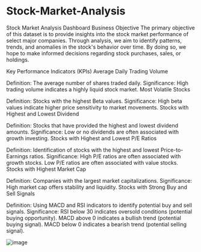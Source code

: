 # Stock-Market-Analysis

Stock Market Analysis Dashboard
Business Objective
The primary objective of this dataset is to provide insights into the stock market performance of select major companies. Through analysis, we aim to identify patterns, trends, and anomalies in the stock's behavior over time. By doing so, we hope to make informed decisions regarding stock purchases, sales, or holdings.

Key Performance Indicators (KPIs)
Average Daily Trading Volume

Definition: The average number of shares traded daily.
Significance: High trading volume indicates a highly liquid stock market.
Most Volatile Stocks

Definition: Stocks with the highest Beta values.
Significance: High beta values indicate higher price sensitivity to market movements.
Stocks with Highest and Lowest Dividend

Definition: Stocks that have provided the highest and lowest dividend amounts.
Significance: Low or no dividends are often associated with growth investing.
Stocks with Highest and Lowest P/E Ratios

Definition: Identification of stocks with the highest and lowest Price-to-Earnings ratios.
Significance:
High P/E ratios are often associated with growth stocks.
Low P/E ratios are often associated with value stocks.
Stocks with Highest Market Cap

Definition: Companies with the largest market capitalizations.
Significance: High market cap offers stability and liquidity.
Stocks with Strong Buy and Sell Signals

Definition: Using MACD and RSI indicators to identify potential buy and sell signals.
Significance:
RSI below 30 indicates oversold conditions (potential buying opportunity).
MACD above 0 indicates a bullish trend (potential buying signal).
MACD below 0 indicates a bearish trend (potential selling signal).

![image](https://github.com/prernaInkar43/Stock-Market-Analysis/assets/96662678/524977dc-69c8-4504-83ad-d4ba474457ef)
